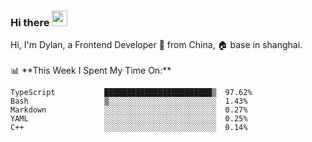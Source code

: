 ### Hi there <img src="https://media.giphy.com/media/hvRJCLFzcasrR4ia7z/giphy.gif" width="25px">

<!-- ![visitors](https://visitor-badge.glitch.me/badge?page_id=dislfyer.dislfyer) --!>

Hi, I'm Dylan, a Frontend Developer 🚀 from China, 🏠 base in shanghai.
<br/>
<br/>

📊 **This Week I Spent My Time On:**


<!--START_SECTION:waka-->

```text
TypeScript           ████████████████████████▒  97.62%
Bash                 ▒░░░░░░░░░░░░░░░░░░░░░░░░  1.43%
Markdown             ░░░░░░░░░░░░░░░░░░░░░░░░░  0.27%
YAML                 ░░░░░░░░░░░░░░░░░░░░░░░░░  0.25%
C++                  ░░░░░░░░░░░░░░░░░░░░░░░░░  0.14%
```

<!--END_SECTION:waka-->

<!--
**About Me:**
 -->
